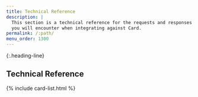 ```yaml
---
title: Technical Reference
description: |
  This section is a technical reference for the requests and responses
  you will encounter when integrating against Card.
permalink: /:path/
menu_order: 1300
---
```


{:.heading-line}
## Technical Reference

{% include card-list.html %}
